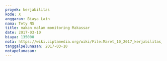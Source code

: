 ```yaml
---
proyek: kerjabilitas
kode: X
anggaran: Biaya Lain
nama: Tety NS
title: makan malam monitoring Makassar
date: 2017-03-10
biaya: 135000
nota: https://wiki.ciptamedia.org/wiki/File:Maret_10_2017_kerjabilitas_X_konsumsi_balla_buloe_tety.jpg
tanggalpelunasan: 2017-03-10
notapelunasan:
---
```

